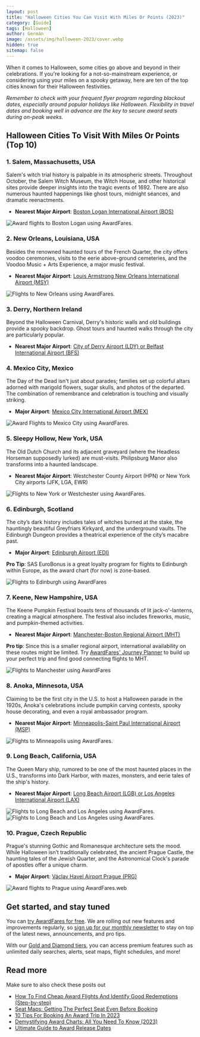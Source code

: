 ```yaml
---
layout: post
title: "Halloween Cities You Can Visit With Miles Or Points (2023)"
category: [Guide]
tags: [Halloween]
author: Germán
image: /assets/img/halloween-2023/cover.webp
hidden: true
sitemap: false
---
```


When it comes to Halloween, some cities go above and beyond in their celebrations. If you're looking for a not-so-mainstream experience, or considering using your miles on a spooky getaway, here are ten of the top cities known for their Halloween festivities.

*Remember to check with your frequent flyer program regarding blackout dates, especially around popular holidays like Halloween. Flexibility in travel dates and booking well in advance are the key to secure award seats during on-peak weeks.*

## Halloween Cities To Visit With Miles Or Points (Top 10) 

### 1. Salem, Massachusetts, USA

Salem's witch trial history is palpable in its atmospheric streets. Throughout October, the Salem Witch Museum, the Witch House, and other historical sites provide deeper insights into the tragic events of 1692. There are also numerous haunted happenings like ghost tours, midnight séances, and dramatic reenactments.

* **Nearest Major Airport**: [Boston Logan International Airport (BOS)](https://awardfares.com/search?zone:Europe.BOS.)

<img src="../assets/img/halloween-2023/bos-map.webp" alt="Award flights to Boston Logan using AwardFares." />

### 2. New Orleans, Louisiana, USA

Besides the renowned haunted tours of the French Quarter, the city offers voodoo ceremonies, visits to the eerie above-ground cemeteries, and the Voodoo Music + Arts Experience, a major music festival.

* **Nearest Major Airport**: [Louis Armstrong New Orleans International Airport (MSY)](https://awardfares.com/search?.MSY.)

<img src="../assets/img/halloween-2023/msy.webp" alt="Flights to New Orleans using AwardFares." />

### 3. Derry, Northern Ireland

Beyond the Halloween Carnival, Derry's historic walls and old buildings provide a spooky backdrop. Ghost tours and haunted walks through the city are particularly popular.

* **Nearest Major Airport**: [City of Derry Airport (LDY) or Belfast International Airport (BFS)](https://awardfares.com/search?.LDY,BFS.)

### 4. Mexico City, Mexico

The Day of the Dead isn't just about parades; families set up colorful altars adorned with marigold flowers, sugar skulls, and photos of the departed. The combination of remembrance and celebration is touching and visually striking.

* **Major Airport**: [Mexico City International Airport (MEX)](https://awardfares.com/search?.MEX.)

<img src="../assets/img/halloween-2023/mex.webp" alt="Award Flights to Mexico City using AwardFares." />

### 5. Sleepy Hollow, New York, USA

The Old Dutch Church and its adjacent graveyard (where the Headless Horseman supposedly lurked) are must-visits. Philipsburg Manor also transforms into a haunted landscape.

* **Nearest Major Airport**: Westchester County Airport (HPN) or New York City airports (JFK, LGA, EWR)

<img src="../assets/img/halloween-2023/hpn.webp" alt="Flights to New York or Westchester using AwardFares." />

### 6. Edinburgh, Scotland

The city’s dark history includes tales of witches burned at the stake, the hauntingly beautiful Greyfriars Kirkyard, and the underground vaults. The Edinburgh Dungeon provides a theatrical experience of the city’s macabre past.

* **Major Airport**: [Edinburgh Airport (EDI)](https://awardfares.com/search?.EDI.)

**Pro Tip**: SAS EuroBonus is a great loyalty program for flights to Edinburgh within Europe, as the award chart (for now) is zone-based.

<img src="../assets/img/halloween-2023/edi.webp" alt="Flights to Edinburgh using AwardFares" />

### 7. Keene, New Hampshire, USA

The Keene Pumpkin Festival boasts tens of thousands of lit jack-o'-lanterns, creating a magical atmosphere. The festival also includes fireworks, music, and pumpkin-themed activities.

* **Nearest Major Airport**: [Manchester-Boston Regional Airport (MHT)](https://awardfares.com/search?.MHT.)


**Pro tip**: Since this is a smaller regional airport, international availability on these routes might be limited. Try [AwardFares' Journey Planner](https://blog.awardfares.com/journey-planner/) to build up your perfect trip and find good connecting flights to MHT.

<img src="../assets/img/halloween-2023/mht-planner.webp" alt="Flights to Manchester using AwardFares" />

### 8. Anoka, Minnesota, USA

Claiming to be the first city in the U.S. to host a Halloween parade in the 1920s, Anoka's celebrations include pumpkin carving contests, spooky house decorating, and even a royal ambassador program.

* **Nearest Major Airport**: [Minneapolis-Saint Paul International Airport (MSP)](https://awardfares.com/search?.MSP.)

<img src="../assets/img/halloween-2023/msp.webp" alt="Flights to Minneapolis using AwardFares." />

### 9. Long Beach, California, USA

The Queen Mary ship, rumored to be one of the most haunted places in the U.S., transforms into Dark Harbor, with mazes, monsters, and eerie tales of the ship's history.

* **Nearest Major Airport**: [Long Beach Airport (LGB) or Los Angeles International Airport (LAX)](https://awardfares.com/search?.LAX,LGB.)

<img src="../assets/img/halloween-2023/lax.webp" alt="Flights to Long Beach and Los Angeles using AwardFares." />

<img src="../assets/img/halloween-2023/lax-2.webp" alt="Flights to Long Beach and Los Angeles using AwardFares." />

### 10. Prague, Czech Republic

Prague's stunning Gothic and Romanesque architecture sets the mood. While Halloween isn’t traditionally celebrated, the ancient Prague Castle, the haunting tales of the Jewish Quarter, and the Astronomical Clock's parade of apostles offer a unique charm.

* **Major Airport**: [Václav Havel Airport Prague (PRG)](https://awardfares.com/search?.PRG.)

<img src="../assets/img/halloween-2023/prg.webp" alt="Award flights to Prague using AwardFares.web" />

## Get started, and stay tuned

You can [try AwardFares for free](https://awardfares.com/). We are rolling out new features and improvements regularly, so [sign up for our monthly newsletter](https://awardfares.com/newsletter) to stay on top of the latest news, announcements, and pro tips.

With our [Gold and Diamond tiers](https://awardfares.com/pricing), you can access premium features such as unlimited daily searches, alerts, seat maps, flight schedules, and more!

## Read more

Make sure to also check these posts out

- [How To Find Cheap Award Flights And Identify Good Redemptions (Step-by-step)](https://blog.awardfares.com/how-to-find-cheap-award-flights/)
- [Seat Maps: Getting The Perfect Seat Even Before Booking](https://blog.awardfares.com/seatmaps-guide/)
- [10 Tips For Booking An Award Trip In 2023](https://blog.awardfares.com/award-trip-tips/)
- [Demystifying Award Charts: All You Need To Know (2023)](https://blog.awardfares.com/demystifying-award-charts/)
- [Ultimate Guide to Award Release Dates](https://blog.awardfares.com/ultimate-guide-to-award-release-dates)